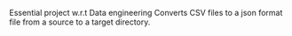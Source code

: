 Essential project w.r.t Data engineering
Converts CSV files to a json format file from a source to a target directory.
